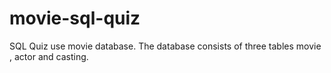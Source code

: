 # movie-sql-quiz

SQL Quiz use movie database. The database consists of three tables movie , actor and casting.
